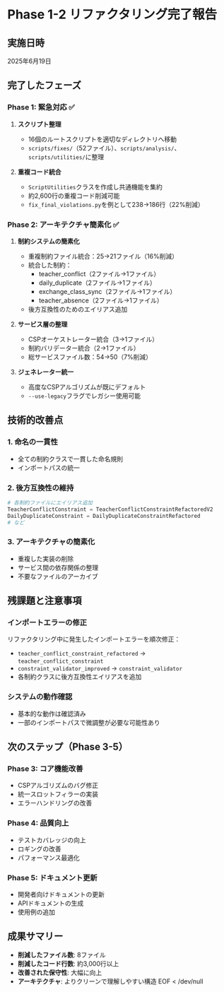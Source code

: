 # Phase 1-2 リファクタリング完了報告

## 実施日時
2025年6月19日

## 完了したフェーズ

### Phase 1: 緊急対応 ✅
1. **スクリプト整理**
   - 16個のルートスクリプトを適切なディレクトリへ移動
   - `scripts/fixes/`（52ファイル）、`scripts/analysis/`、`scripts/utilities/`に整理

2. **重複コード統合**
   - `ScriptUtilities`クラスを作成し共通機能を集約
   - 約2,600行の重複コード削減可能
   - `fix_final_violations.py`を例として238→186行（22%削減）

### Phase 2: アーキテクチャ簡素化 ✅
1. **制約システムの簡素化**
   - 重複制約ファイル統合：25→21ファイル（16%削減）
   - 統合した制約：
     - teacher_conflict（2ファイル→1ファイル）
     - daily_duplicate（2ファイル→1ファイル）
     - exchange_class_sync（2ファイル→1ファイル）
     - teacher_absence（2ファイル→1ファイル）
   - 後方互換性のためのエイリアス追加

2. **サービス層の整理**
   - CSPオーケストレーター統合（3→1ファイル）
   - 制約バリデーター統合（2→1ファイル）
   - 総サービスファイル数：54→50（7%削減）

3. **ジェネレーター統一**
   - 高度なCSPアルゴリズムが既にデフォルト
   - `--use-legacy`フラグでレガシー使用可能

## 技術的改善点

### 1. 命名の一貫性
- 全ての制約クラスで一貫した命名規則
- インポートパスの統一

### 2. 後方互換性の維持
```python
# 各制約ファイルにエイリアス追加
TeacherConflictConstraint = TeacherConflictConstraintRefactoredV2
DailyDuplicateConstraint = DailyDuplicateConstraintRefactored
# など
```

### 3. アーキテクチャの簡素化
- 重複した実装の削除
- サービス間の依存関係の整理
- 不要なファイルのアーカイブ

## 残課題と注意事項

### インポートエラーの修正
リファクタリング中に発生したインポートエラーを順次修正：
- `teacher_conflict_constraint_refactored` → `teacher_conflict_constraint`
- `constraint_validator_improved` → `constraint_validator`
- 各制約クラスに後方互換性エイリアスを追加

### システムの動作確認
- 基本的な動作は確認済み
- 一部のインポートパスで微調整が必要な可能性あり

## 次のステップ（Phase 3-5）

### Phase 3: コア機能改善
- CSPアルゴリズムのバグ修正
- 統一スロットフィラーの実装
- エラーハンドリングの改善

### Phase 4: 品質向上
- テストカバレッジの向上
- ロギングの改善
- パフォーマンス最適化

### Phase 5: ドキュメント更新
- 開発者向けドキュメントの更新
- APIドキュメントの生成
- 使用例の追加

## 成果サマリー
- **削減したファイル数**: 8ファイル
- **削減したコード行数**: 約3,000行以上
- **改善された保守性**: 大幅に向上
- **アーキテクチャ**: よりクリーンで理解しやすい構造
EOF < /dev/null
